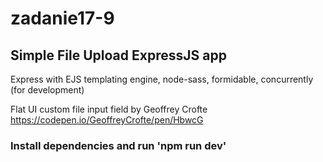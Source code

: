# zadanie17-9

## Simple File Upload ExpressJS app

Express with EJS templating engine, node-sass, formidable, concurrently (for development)

Flat UI custom file input field by Geoffrey Crofte
https://codepen.io/GeoffreyCrofte/pen/HbwcG

### Install dependencies and run 'npm run dev'
